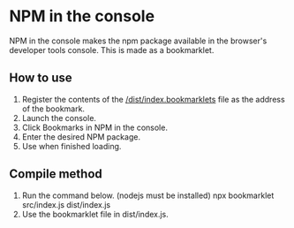 # NPM in the console 
NPM in the console makes the npm package available in the browser's developer tools console. This is made as a bookmarklet.

## How to use

1. Register the contents of the [/dist/index.bookmarklets](https://raw.githubusercontent.com/egoing/NPM-in-the-console/master/dist/index.bookmarklet) file as the address of the bookmark.
2. Launch the console.
3. Click Bookmarks in NPM in the console.
4. Enter the desired NPM package.
5. Use when finished loading.

## Compile method
1. Run the command below. (nodejs must be installed)
npx bookmarklet src/index.js dist/index.js
2. Use the bookmarklet file in dist/index.js.